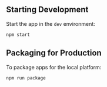 ## Starting Development

Start the app in the `dev` environment:

```bash
npm start
```

## Packaging for Production

To package apps for the local platform:

```bash
npm run package
```


